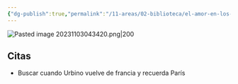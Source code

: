 ```yaml
---
{"dg-publish":true,"permalink":"/11-areas/02-biblioteca/el-amor-en-los-tiempos-del-colera/","noteIcon":""}
---
```


![Pasted image 20231103043420.png|200](/img/user/02%20Image/Pasted%20image%2020231103043420.png)
## Citas
- Buscar cuando Urbino vuelve de francia y recuerda París
